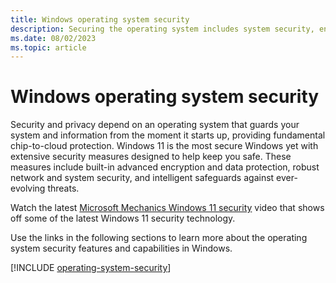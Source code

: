 ```yaml
---
title: Windows operating system security
description: Securing the operating system includes system security, encryption, network security, and threat protection.
ms.date: 08/02/2023
ms.topic: article
---
```


# Windows operating system security

Security and privacy depend on an operating system that guards your system and information from the moment it starts up, providing fundamental chip-to-cloud protection. Windows 11 is the most secure Windows yet with extensive security measures designed to help keep you safe. These measures include built-in advanced encryption and data protection, robust network and system security, and intelligent safeguards against ever-evolving threats.

Watch the latest [Microsoft Mechanics Windows 11 security](https://youtu.be/tg9QUrnVFho) video that shows off some of the latest Windows 11 security technology.

Use the links in the following sections to learn more about the operating system security features and capabilities in Windows.

[!INCLUDE [operating-system-security](../includes/sections/operating-system-security.md)]
